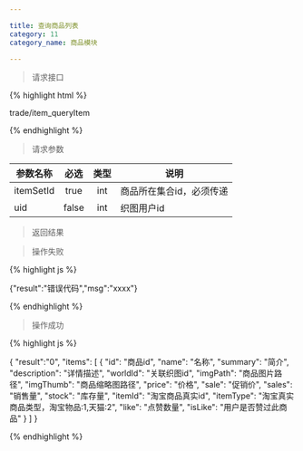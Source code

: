 ```yaml
---

title: 查询商品列表
category: 11
category_name: 商品模块

---
```


> 请求接口

{% highlight html %}

trade/item_queryItem

{% endhighlight %}

> 请求参数

|参数名称			|必选		|类型		|说明									
|-------------------|:---------:|:---------:|--------------------------------------------
|itemSetId          |true       |int        |商品所在集合id，必须传递
|uid		        |false      |int    	|织图用户id

> 返回结果

> 操作失败

{% highlight js %}

{"result":"错误代码","msg":"xxxx"}

{% endhighlight %}

> 操作成功

{% highlight js %}

{
    "result":"0", 
    "items":
    [
        {
            "id": "商品id",
            "name": "名称",
            "summary": "简介",
            "description": "详情描述",
            "worldId": "关联织图id",
            "imgPath": "商品图片路径",
            "imgThumb": "商品缩略图路径",
            "price": "价格",
            "sale": "促销价",
            "sales": "销售量",
            "stock": "库存量",
            "itemId": "淘宝商品真实id",
            "itemType": "淘宝真实商品类型，淘宝物品:1,天猫:2",
            "like": "点赞数量",
            "isLike": "用户是否赞过此商品"
        }
    ]
}

{% endhighlight %}
